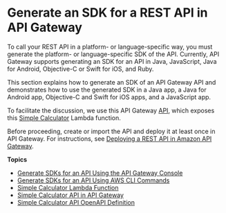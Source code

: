 # Generate an SDK for a REST API in API Gateway<a name="how-to-generate-sdk"></a>

To call your REST API in a platform\- or language\-specific way, you must generate the platform\- or language\-specific SDK of the API\. Currently, API Gateway supports generating an SDK for an API in Java, JavaScript, Java for Android, Objective\-C or Swift for iOS, and Ruby\.

This section explains how to generate an SDK of an API Gateway API and demonstrates how to use the generated SDK in a Java app, a Java for Android app, Objective\-C and Swift for iOS apps, and a JavaScript app\. 

To facilitate the discussion, we use this API Gateway [API](simple-calc-lambda-api.md), which exposes this [Simple Calculator](simple-calc-nodejs-lambda-function.md) Lambda function\. 

Before proceeding, create or import the API and deploy it at least once in API Gateway\. For instructions, see [Deploying a REST API in Amazon API Gateway](how-to-deploy-api.md)\.

**Topics**
+ [Generate SDKs for an API Using the API Gateway Console](how-to-generate-sdk-console.md)
+ [Generate SDKs for an API Using AWS CLI Commands](how-to-generate-sdk-cli.md)
+ [Simple Calculator Lambda Function](simple-calc-nodejs-lambda-function.md)
+ [Simple Calculator API in API Gateway](simple-calc-lambda-api.md)
+ [Simple Calculator API OpenAPI Definition](simple-calc-lambda-api-swagger-definition.md)
